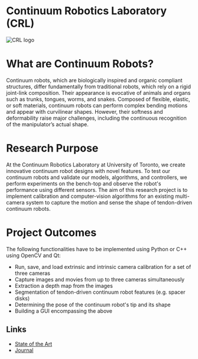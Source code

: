 # Continuum Robotics Laboratory (CRL)
![CRL logo](https://external-content.duckduckgo.com/iu/?u=https%3A%2F%2Fcrl.utm.utoronto.ca%2Fcrl%2Fwp-content%2Fuploads%2F2021%2F01%2FCRLab-logo_dark_1_large.png&f=1&nofb=1)

# What are Continuum Robots?
Continuum robots, which are biologically inspired and organic compliant structures, differ fundamentally from traditional robots, which rely on a rigid joint-link composition. Their appearance is evocative of animals and organs such as trunks, tongues, worms, and snakes. Composed of flexible, elastic, or soft materials, continuum robots can perform complex bending motions and appear with curvilinear shapes. However, their softness and deformability raise major challenges, including the continuous recognition of the manipulator’s actual shape.

# Research Purpose
At the Continuum Robotics Laboratory at University of Toronto, we create innovative continuum robot designs with novel features. To test our continuum robots and validate our models, algorithms, and controllers, we perform experiments on the bench-top and observe the robot's performance using different sensors. The aim of this research project is to implement calibration and computer-vision algorithms for an existing multi-camera system to capture the motion and sense the shape of tendon-driven continuum robots.

# Project Outcomes
The following functionalities have to be implemented using Python or C++ using OpenCV and Qt:
- Run, save, and load extrinsic and intrinsic camera calibration for a set of three cameras
- Capture images and movies from up to three cameras simultaneously
- Extraction a depth map from the images
- Segmentation of tendon-driven continuum robot features (e.g. spacer disks)
- Determining the pose of the continuum robot's tip and its shape
- Building a GUI encompassing the above

## Links
- [State of the Art](https://docs.google.com/presentation/d/1KUIQfTkrYJrEYH9h86QRs4NgSrWIPhfqEkEYPvq-XTY/edit?usp=sharing)
- [Journal]()
